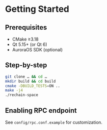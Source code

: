 
# Getting Started

## Prerequisites
- CMake ≥3.18
- Qt 5.15+ (or Qt 6)
- AuroraOS SDK (optional)

## Step-by-step
```bash
git clone … && cd …
mkdir build && cd build
cmake -DBUILD_TESTS=ON ..
make -j4
./rechain-space
```

## Enabling RPC endpoint
See `config/rpc.conf.example` for customization.
